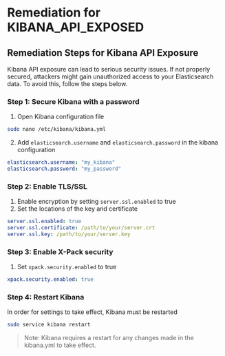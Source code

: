 # Remediation for KIBANA_API_EXPOSED

## Remediation Steps for Kibana API Exposure
Kibana API exposure can lead to serious security issues. If not properly secured, attackers might gain unauthorized access to your Elasticsearch data. To avoid this, follow the steps below.

### Step 1: Secure Kibana with a password
1. Open Kibana configuration file
```bash
sudo nano /etc/kibana/kibana.yml
```
2. Add `elasticsearch.username` and `elasticsearch.password` in the kibana configuration
```yaml
elasticsearch.username: "my_kibana"
elasticsearch.password: "my_password"
```

### Step 2: Enable TLS/SSL
1. Enable encryption by setting `server.ssl.enabled` to true
2. Set the locations of the key and certificate
```yaml
server.ssl.enabled: true
server.ssl.certificate: /path/to/your/server.crt
server.ssl.key: /path/to/your/server.key
```

### Step 3: Enable X-Pack security
1. Set `xpack.security.enabled` to true
```yaml
xpack.security.enabled: true
```

### Step 4: Restart Kibana
In order for settings to take effect, Kibana must be restarted
```bash
sudo service kibana restart
```

> Note: Kibana requires a restart for any changes made in the kibana.yml to take effect.